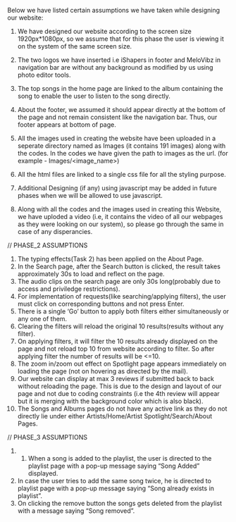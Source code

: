 Below we have listed certain assumptions we have taken while designing our website:

1. We have designed our website according to the screen size 1920px*1080px, so we assume that for this phase the user is viewing it on the system of the same screen size.

2. The two logos we have inserted i.e iShapers in footer and MeloVibz in navigation bar are without any background as modified by us using photo editor tools. 

3. The top songs in the home page are linked to the album containing the song to enable the user to listen to the song directly.

4. About the footer, we assumed it should appear directly at the bottom of the page and not remain consistent like the navigation bar. Thus, our footer appears at bottom of page.

5. All the images used in creating the website have been uploaded in a seperate directory named as Images (it contains 191 images) along with the codes. In the codes we have given the path to images as the url.
(for example - Images/<image_name>)

6. All the html files are linked to a single css file for all the styling purpose.

7. Additional Designing (if any) using javascript may be added in future phases when we will be allowed to use javascript.

8. Along with all the codes and the images used in creating this Website, we have uploded a video (i.e, it contains the video of all our webpages as they were looking on our system), so please go through the same in case of any disperancies.

// PHASE_2 ASSUMPTIONS

1. The typing effects(Task 2) has been applied on the About Page.
2. In the Search page, after the Search button is clicked, the result takes approximately 30s to load and reflect on the page.
3.  The audio clips on the search page are only 30s long(probably due to access and priviledge restrictions).
4. For implementation of requests(like searching/applying filters), the user must click on corresponding buttons and not press Enter.
5. There is a single ‘Go’ button to apply both filters either simultaneously or any one of them.
6. Clearing the filters will reload the original 10 results(results without any filter).
7. On applying filters, it will filter the 10 results already displayed on the page and not reload top 10 from website according to filter. So after applying filter the number of results will be <=10.
8. The zoom in/zoom out effect on Spotlight page appears immediately on loading the page (not on hovering as directed by the mail).
9. Our website can display at max 3 reviews if submitted back to back without reloading the page. This is due to the design and layout of our page and not due to coding constraints (i.e the 4th review will appear but it is merging with the background color which is also black).
10. The Songs and Albums pages do not have any active link as they do not directly lie under either Artists/Home/Artist Spotlight/Search/About Pages.

// PHASE_3 ASSUMPTIONS 

1. 1. When a song is added to the playlist, the user is directed to the playlist page with a pop-up message saying “Song Added” displayed.
2. In case the user tries to add the same song twice, he is directed to playlist page with a pop-up message saying “Song already exists in playlist”.
3. On clicking the remove button the songs gets deleted from the playlist with a message saying “Song removed”.
